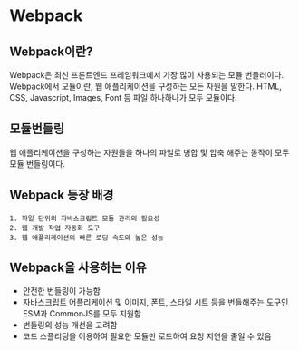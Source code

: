 # Webpack

## Webpack이란?
Webpack은 최신 프론트엔드 프레임워크에서 가장 많이 사용되는 모듈 번들러이다. 
Webpack에서 모듈이란, 웹 애플리케이션을 구성하는 모든 자원을 말한다. 
HTML, CSS, Javascript, Images, Font 등 파일 하나하나가 모두 모듈이다.

## 모듈번들링
웹 애플리케이션을 구성하는 자원들을 하나의 파일로 병합 및 압축 해주는 동작이 모두 모듈 번들링이다.

## Webpack 등장 배경
```
1. 파일 단위의 자바스크립트 모듈 관리의 필요성
2. 웹 개발 작업 자동화 도구
3. 웹 애플리케이션의 빠른 로딩 속도와 높은 성능
```

## Webpack을 사용하는 이유
- 안전한 번들링이 가능함
- 자바스크립트 어플리케이션 및 이미지, 폰트, 스타일 시트 등을 번들해주는 도구인 ESM과 CommonJS를 모두 지원함
- 번들링의 성능 개선을 고려함
- 코드 스플리팅을 이용하여 필요한 모듈만 로드하여 요청 지연을 줄일 수 있음
